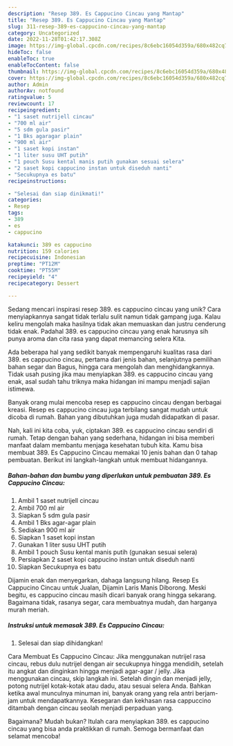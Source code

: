 ```yaml
---
description: "Resep 389. Es Cappucino Cincau yang Mantap"
title: "Resep 389. Es Cappucino Cincau yang Mantap"
slug: 311-resep-389-es-cappucino-cincau-yang-mantap
category: Uncategorized
date: 2022-11-28T01:42:17.308Z
image: https://img-global.cpcdn.com/recipes/8c6ebc16054d359a/680x482cq70/389-es-cappucino-cincau-foto-resep-utama.jpg
hideToc: false
enableToc: true
enableTocContent: false
thumbnail: https://img-global.cpcdn.com/recipes/8c6ebc16054d359a/680x482cq70/389-es-cappucino-cincau-foto-resep-utama.jpg
cover: https://img-global.cpcdn.com/recipes/8c6ebc16054d359a/680x482cq70/389-es-cappucino-cincau-foto-resep-utama.jpg
author: Admin
authorAv: notfound
ratingvalue: 5
reviewcount: 17
recipeingredient:
- "1 saset nutrijell cincau"
- "700 ml air"
- "5 sdm gula pasir"
- "1 Bks agaragar plain"
- "900 ml air"
- "1 saset kopi instan"
- "1 liter susu UHT putih"
- "1 pouch Susu kental manis putih gunakan sesuai selera"
- "2 saset kopi cappucino instan untuk diseduh nanti"
- "Secukupnya es batu"
recipeinstructions:

- "Selesai dan siap dinikmati!"
categories:
- Resep
tags:
- 389
- es
- cappucino

katakunci: 389 es cappucino 
nutrition: 159 calories
recipecuisine: Indonesian
preptime: "PT12M"
cooktime: "PT55M"
recipeyield: "4"
recipecategory: Dessert

---
```





Sedang mencari inspirasi resep 389. es cappucino cincau yang unik? Cara menyiapkannya sangat tidak terlalu sulit namun tidak gampang juga. Kalau keliru mengolah maka hasilnya tidak akan memuaskan dan justru cenderung tidak enak. Padahal 389. es cappucino cincau yang enak harusnya sih punya aroma dan cita rasa yang dapat memancing selera Kita.





Ada beberapa hal yang sedikit banyak mempengaruhi kualitas rasa dari 389. es cappucino cincau, pertama dari jenis bahan, selanjutnya pemilihan bahan segar dan Bagus, hingga cara mengolah dan menghidangkannya. Tidak usah pusing jika mau menyiapkan 389. es cappucino cincau yang enak,      asal sudah tahu triknya maka hidangan ini mampu menjadi sajian istimewa.














Banyak orang mulai mencoba resep es cappucino cincau dengan berbagai kreasi. Resep es cappucino cincau juga terbilang sangat mudah untuk dicoba di rumah. Bahan yang dibutuhkan juga mudah didapatkan di pasar.






Nah, kali ini kita coba, yuk, ciptakan 389. es cappucino cincau sendiri di rumah. Tetap dengan bahan yang sederhana, hidangan ini bisa memberi manfaat dalam membantu menjaga kesehatan tubuh kita. Kamu bisa membuat 389. Es Cappucino Cincau memakai 10 jenis bahan dan 0 tahap pembuatan. Berikut ini langkah-langkah untuk membuat hidangannya.

<!--inarticleads1-->

##### Bahan-bahan dan bumbu yang diperlukan untuk pembuatan 389. Es Cappucino Cincau:

1. Ambil 1 saset nutrijell cincau
1. Ambil 700 ml air
1. Siapkan 5 sdm gula pasir
1. Ambil 1 Bks agar-agar plain
1. Sediakan 900 ml air
1. Siapkan 1 saset kopi instan
1. Gunakan 1 liter susu UHT putih
1. Ambil 1 pouch Susu kental manis putih (gunakan sesuai selera)
1. Persiapkan 2 saset kopi cappucino instan untuk diseduh nanti
1. Siapkan Secukupnya es batu


Dijamin enak dan menyegarkan, dahaga langsung hilang. Resep Es Cappucino Cincau untuk Jualan, Dijamin Laris Manis Diborong. Meski begitu, es cappucino cincau masih dicari banyak orang hingga sekarang. Bagaimana tidak, rasanya segar, cara membuatnya mudah, dan harganya murah meriah. 

<!--inarticleads2-->

##### Instruksi untuk memasak 389. Es Cappucino Cincau:


1. Selesai dan siap dihidangkan!

Cara Membuat Es Cappucino Cincau: Jika menggunakan nutrijel rasa cincau, rebus dulu nutrijel dengan air secukupnya hingga mendidih, setelah itu angkat dan dinginkan hingga menjadi agar-agar / jelly. Jika menggunakan cincau, skip langkah ini. Setelah dingin dan menjadi jelly, potong nutrijel kotak-kotak atau dadu, atau sesuai selera Anda. Bahkan ketika awal munculnya minuman ini, banyak orang yang rela antri berjam-jam untuk mendapatkannya. Kesegaran dan kekhasan rasa cappuccino ditambah dengan cincau seolah menjadi perpaduan yang. 

Bagaimana? Mudah bukan? Itulah cara menyiapkan 389. es cappucino cincau yang bisa anda praktikkan di rumah. Semoga bermanfaat dan selamat mencoba!
